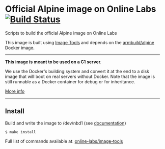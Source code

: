 Official Alpine image on Online Labs [![Build Status](https://travis-ci.org/online-labs/image-alpine.svg?branch=master)](https://travis-ci.org/online-labs/image-alpine)
====================================

Scripts to build the official Alpine image on Online Labs

This image is built using [Image Tools](https://github.com/online-labs/image-tools) and depends on the [armbuild/alpine](https://registry.hub.docker.com/u/armbuild/alpine/) Docker image.

---

**This image is meant to be used on a C1 server.**

We use the Docker's building system and convert it at the end to a disk image that will boot on real servers without Docker. Note that the image is still runnable as a Docker container for debug or for inheritance.

[More info](https://github.com/online-labs/image-tools#docker-based-builder)

---

Install
-------

Build and write the image to /dev/nbd1 (see [documentation](https://doc.cloud.online.net/howto/create_image.html))

    $ make install

Full list of commands available at: [online-labs/image-tools](https://github.com/online-labs/image-tools/tree/master#commands)
